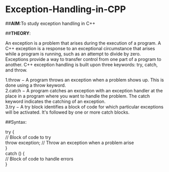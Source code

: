 # Exception-Handling-in-CPP

##**AIM**:To study exception handling in C++

##**THEORY**:

<p>An exception is a problem that arises during the execution of a program. A C++ exception is a response to an exceptional circumstance that arises while a program is running, such as an attempt to divide by zero.<br>
Exceptions provide a way to transfer control from one part of a program to another. C++ exception handling is built upon three keywords: try, catch, and throw.</p>

<p>1.throw − A program throws an exception when a problem shows up. This is done using a throw keyword.<br>
2.catch − A program catches an exception with an exception handler at the place in a program where you want to handle the problem. The catch keyword indicates the catching of an exception.<br>
3.try − A try block identifies a block of code for which particular exceptions will be activated. It's followed by one or more catch blocks.</p>

##Syntax:
<p>try {<br>
  // Block of code to try<br>
  throw exception; // Throw an exception when a problem arise<br>
}<br>
catch () {<br>
  // Block of code to handle errors<br>
}</p>
